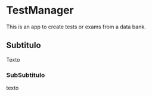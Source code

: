 # TestManager
This is an app to create tests or exams from a data bank.
## Subtitulo
Texto
### SubSubtitulo
texto

